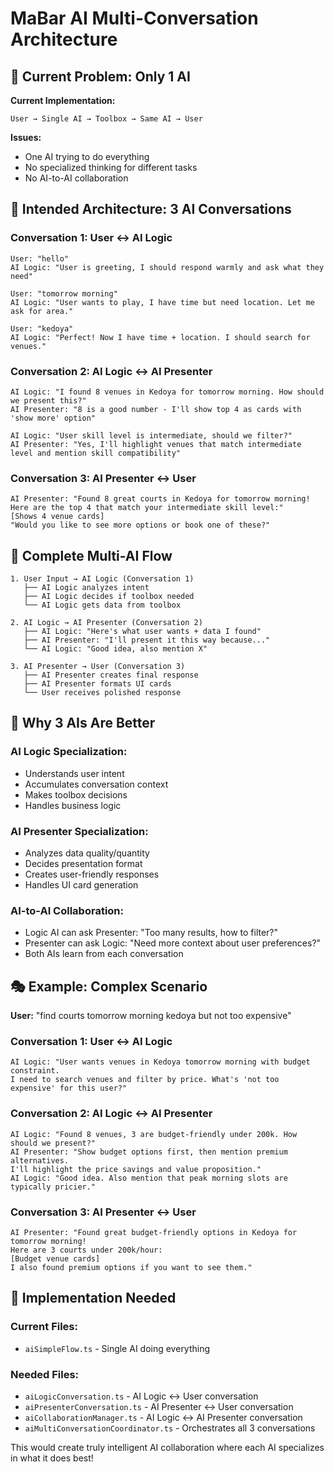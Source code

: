 # MaBar AI Multi-Conversation Architecture

## 🤔 Current Problem: Only 1 AI

**Current Implementation:**
```
User → Single AI → Toolbox → Same AI → User
```

**Issues:**
- One AI trying to do everything
- No specialized thinking for different tasks
- No AI-to-AI collaboration

## 🎯 Intended Architecture: 3 AI Conversations

### **Conversation 1: User ↔ AI Logic**
```
User: "hello"
AI Logic: "User is greeting, I should respond warmly and ask what they need"

User: "tomorrow morning"  
AI Logic: "User wants to play, I have time but need location. Let me ask for area."

User: "kedoya"
AI Logic: "Perfect! Now I have time + location. I should search for venues."
```

### **Conversation 2: AI Logic ↔ AI Presenter**
```
AI Logic: "I found 8 venues in Kedoya for tomorrow morning. How should we present this?"
AI Presenter: "8 is a good number - I'll show top 4 as cards with 'show more' option"

AI Logic: "User skill level is intermediate, should we filter?"
AI Presenter: "Yes, I'll highlight venues that match intermediate level and mention skill compatibility"
```

### **Conversation 3: AI Presenter ↔ User**
```
AI Presenter: "Found 8 great courts in Kedoya for tomorrow morning! Here are the top 4 that match your intermediate skill level:"
[Shows 4 venue cards]
"Would you like to see more options or book one of these?"
```

## 🔄 Complete Multi-AI Flow

```
1. User Input → AI Logic (Conversation 1)
   ├── AI Logic analyzes intent
   ├── AI Logic decides if toolbox needed
   └── AI Logic gets data from toolbox

2. AI Logic → AI Presenter (Conversation 2)  
   ├── AI Logic: "Here's what user wants + data I found"
   ├── AI Presenter: "I'll present it this way because..."
   └── AI Logic: "Good idea, also mention X"

3. AI Presenter → User (Conversation 3)
   ├── AI Presenter creates final response
   ├── AI Presenter formats UI cards
   └── User receives polished response
```

## 🧠 Why 3 AIs Are Better

### **AI Logic Specialization:**
- Understands user intent
- Accumulates conversation context
- Makes toolbox decisions
- Handles business logic

### **AI Presenter Specialization:**
- Analyzes data quality/quantity
- Decides presentation format
- Creates user-friendly responses
- Handles UI card generation

### **AI-to-AI Collaboration:**
- Logic AI can ask Presenter: "Too many results, how to filter?"
- Presenter can ask Logic: "Need more context about user preferences?"
- Both AIs learn from each conversation

## 🎭 Example: Complex Scenario

**User:** "find courts tomorrow morning kedoya but not too expensive"

### Conversation 1: User ↔ AI Logic
```
AI Logic: "User wants venues in Kedoya tomorrow morning with budget constraint. 
I need to search venues and filter by price. What's 'not too expensive' for this user?"
```

### Conversation 2: AI Logic ↔ AI Presenter  
```
AI Logic: "Found 8 venues, 3 are budget-friendly under 200k. How should we present?"
AI Presenter: "Show budget options first, then mention premium alternatives. 
I'll highlight the price savings and value proposition."
AI Logic: "Good idea. Also mention that peak morning slots are typically pricier."
```

### Conversation 3: AI Presenter ↔ User
```
AI Presenter: "Found great budget-friendly options in Kedoya for tomorrow morning! 
Here are 3 courts under 200k/hour:
[Budget venue cards]
I also found premium options if you want to see them."
```

## 🔧 Implementation Needed

### Current Files:
- `aiSimpleFlow.ts` - Single AI doing everything

### Needed Files:
- `aiLogicConversation.ts` - AI Logic ↔ User conversation
- `aiPresenterConversation.ts` - AI Presenter ↔ User conversation  
- `aiCollaborationManager.ts` - AI Logic ↔ AI Presenter conversation
- `aiMultiConversationCoordinator.ts` - Orchestrates all 3 conversations

This would create truly intelligent AI collaboration where each AI specializes in what it does best!